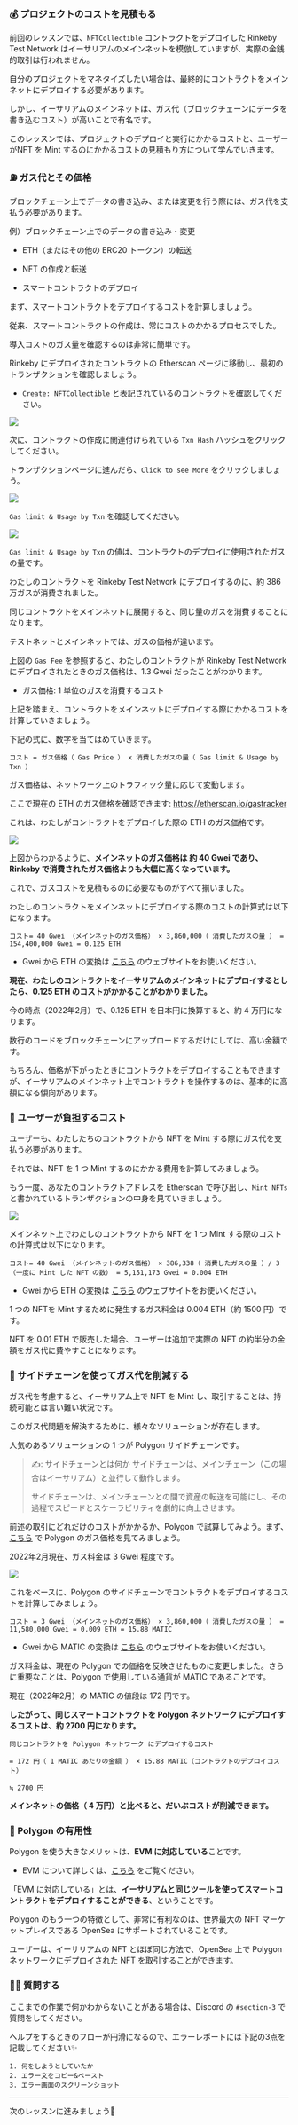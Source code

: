 
### 💰 プロジェクトのコストを見積もる


前回のレッスンでは、`NFTCollectible` コントラクトをデプロイした Rinkeby Test Network  はイーサリアムのメインネットを模倣していますが、実際の金銭的取引は行われません。

自分のプロジェクトをマネタイズしたい場合は、最終的にコントラクトをメインネットにデプロイする必要があります。

しかし、イーサリアムのメインネットは、ガス代（ブロックチェーンにデータを書き込むコスト）が高いことで有名です。

このレッスンでは、プロジェクトのデプロイと実行にかかるコストと、ユーザーがNFT を Mint するのにかかるコストの見積もり方について学んでいきます。
### ⛽️ ガス代とその価格

ブロックチェーン上でデータの書き込み、または変更を行う際には、ガス代を支払う必要があります。

例）ブロックチェーン上でのデータの書き込み・変更

- ETH（またはその他の ERC20 トークン）の転送

- NFT の作成と転送

- スマートコントラクトのデプロイ

まず、スマートコントラクトをデプロイするコストを計算しましょう。

従来、スマートコントラクトの作成は、常にコストのかかるプロセスでした。

導入コストのガス量を確認するのは非常に簡単です。

Rinkeby にデプロイされたコントラクトの Etherscan ページに移動し、最初のトランザクションを確認しましょう。

-  `Create: NFTCollectible` と表記されているのコントラクトを確認してください。

![](/public/images/4-Polygon-Generative-NFT/section-3/3_1_1.png)

次に、コントラクトの作成に関連付けられている `Txn Hash` ハッシュをクリックしてください。

トランザクションページに進んだら、`Click to see More` をクリックしましょう。

![](/public/images/4-Polygon-Generative-NFT/section-3/3_1_2.png)


`Gas limit & Usage by Txn` を確認してください。

![](/public/images/4-Polygon-Generative-NFT/section-3/3_1_3.png)

`Gas limit & Usage by Txn` の値は、コントラクトのデプロイに使用されたガスの量です。

わたしのコントラクトを Rinkeby Test Network にデプロイするのに、約 386 万ガスが消費されました。

同じコントラクトをメインネットに展開すると、同じ量のガスを消費することになります。

テストネットとメインネットでは、ガスの価格が違います。

上図の `Gas Fee` を参照すると、わたしのコントラクトが Rinkeby Test Network にデプロイされたときのガス価格は、1.3 Gwei だったことがわかります。

- ガス価格: 1 単位のガスを消費するコスト

上記を踏まえ、コントラクトをメインネットにデプロイする際にかかるコストを計算していきましょう。

下記の式に、数字を当てはめていきます。

```
コスト = ガス価格（ Gas Price ） x 消費したガスの量（ Gas limit & Usage by Txn ）
```

ガス価格は、ネットワーク上のトラフィック量に応じて変動します。

ここで現在の ETH のガス価格を確認できます: https://etherscan.io/gastracker

これは、わたしがコントラクトをデプロイした際の ETH のガス価格です。

![](/public/images/4-Polygon-Generative-NFT/section-3/3_1_4.png)

上図からわかるように、**メインネットのガス価格は 約 40 Gwei であり、Rinkeby で消費されたガス価格よりも大幅に高くなっています。**

これで、ガスコストを見積もるのに必要なものがすべて揃いました。

わたしのコントラクトをメインネットにデプロイする際のコストの計算式は以下になります。

```
コスト= 40 Gwei （メインネットのガス価格） × 3,860,000（ 消費したガスの量 ） = 154,400,000 Gwei = 0.125 ETH
```

- Gwei から ETH の変換は [こちら](https://nomics.com/markets/gwei-gwei/eth-ethereum) のウェブサイトをお使いください。

**現在、わたしのコントラクトをイーサリアムのメインネットにデプロイするとしたら、0.125 ETH のコストがかかることがわかりました。**

今の時点（2022年2月）で、0.125 ETH を日本円に換算すると、約 4 万円になります。

数行のコードをブロックチェーンにアップロードするだけにしては、高い金額です。

もちろん、価格が下がったときにコントラクトをデプロイすることもできますが、イーサリアムのメインネット上でコントラクトを操作するのは、基本的に高額になる傾向があります。
### 👛 ユーザーが負担するコスト

ユーザーも、わたしたちのコントラクトから NFT を Mint する際にガス代を支払う必要があります。

それでは、NFT を 1 つ Mint するのにかかる費用を計算してみましょう。

もう一度、あなたのコントラクトアドレスを Etherscan で呼び出し、`Mint NFTs` と書かれているトランザクションの中身を見ていきましょう。

![](/public/images/4-Polygon-Generative-NFT/section-3/3_1_5.png)

メインネット上でわたしのコントラクトから NFT を 1 つ Mint する際のコストの計算式は以下になります。

```
コスト= 40 Gwei （メインネットのガス価格） × 386,338（ 消費したガスの量 ）/ 3（一度に Mint した NFT の数） = 5,151,173 Gwei = 0.004 ETH
```

- Gwei から ETH の変換は [こちら](https://nomics.com/markets/gwei-gwei/eth-ethereum) のウェブサイトをお使いください。


1 つの NFTを Mint するために発生するガス料金は 0.004 ETH（約 1500 円）です。

NFT を 0.01 ETH で販売した場合、ユーザーは追加で実際の NFT の約半分の金額をガス代に費やすことになります。
### 🔗 サイドチェーンを使ってガス代を削減する

ガス代を考慮すると、イーサリアム上で NFT を Mint し、取引することは、持続可能とは言い難い状況です。

このガス代問題を解決するために、様々なソリューションが存在します。

人気のあるソリューションの 1 つが Polygon サイドチェーンです。

>✍️: サイドチェーンとは何か
> サイドチェーンは、メインチェーン（この場合はイーサリアム）と並行して動作します。
>
> サイドチェーンは、メインチェーンとの間で資産の転送を可能にし、その過程でスピードとスケーラビリティを劇的に向上させます。

前述の取引にどれだけのコストがかかるか、Polygon で試算してみよう。まず、[こちら](https://polygonscan.com/gastracker/
) で Polygon のガス価格を見てみましょう。

2022年2月現在、ガス料金は 3 Gwei 程度です。

![](/public/images/4-Polygon-Generative-NFT/section-3/3_1_6.png)

これをベースに、Polygon のサイドチェーンでコントラクトをデプロイするコストを計算してみましょう。

```
コスト = 3 Gwei （メインネットのガス価格） × 3,860,000（ 消費したガスの量 ） = 11,580,000 Gwei = 0.009 ETH = 15.88 MATIC
```

- Gwei から MATIC の変換は [こちら](https://nomics.com/markets/gwei-gwei/matic-polygon) のウェブサイトをお使いください。

ガス料金は、現在の Polygon での価格を反映させたものに変更しました。さらに重要なことは、Polygon で使用している通貨が MATIC であることです。


現在（2022年2月）の MATIC の値段は 172 円です。

**したがって、同じスマートコントラクトを Polygon ネットワーク にデプロイするコストは、約 2700 円になります。**

	同じコントラクトを Polygon ネットワーク にデプロイするコスト

	= 172 円（ 1 MATIC あたりの金額 ） × 15.88 MATIC（コントラクトのデプロイコスト）

	≒ 2700 円

**メインネットの価格（ 4 万円）と比べると、だいぶコストが削減できます。**
### 🔮 Polygon の有用性

Polygon を使う大きなメリットは、**EVM に対応している**ことです。

- EVM について詳しくは、[こちら](https://kasobu.com/articles/ethereum-virtual-machine) をご覧ください。

「EVM に対応している」とは、**イーサリアムと同じツールを使ってスマートコントラクトをデプロイすることができる**、ということです。

Polygon のもう一つの特徴として、非常に有利なのは、世界最大の NFT マーケットプレイスである OpenSea にサポートされていることです。

ユーザーは、イーサリアムの NFT とほぼ同じ方法で、OpenSea 上で Polygon ネットワークにデプロイされた NFT を取引することができます。
### 🙋‍♂️ 質問する

ここまでの作業で何かわからないことがある場合は、Discord の `#section-3` で質問をしてください。

ヘルプをするときのフローが円滑になるので、エラーレポートには下記の3点を記載してください✨
```
1. 何をしようとしていたか
2. エラー文をコピー&ペースト
3. エラー画面のスクリーンショット
```

---
次のレッスンに進みましょう🎉
